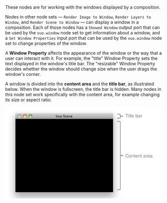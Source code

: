 These nodes are for working with the windows displayed by a composition. 

Nodes in other node sets — `Render Image to Window`, `Render Layers to Window`, and `Render Scene to Window` — can display a window in a composition. Each of those nodes has a `Showed Window` output port that can be used by the `vuo.window` node set to get information about a window, and a `Set Window Properties` input port that can be used by the `vuo.window` node set to change properties of the window. 

A **Window Property** affects the appearance of the window or the way that a user can interact with it. For example, the "title" Window Property sets the text displayed in the window's title bar. The "resizable" Window Property decides whether the window should change size when the user drags the window's corner. 

A window is divided into the **content area** and the **title bar**, as illustrated below. When the window is fullscreen, the title bar is hidden. Many nodes in this node set work specifically with the content area, for example changing its size or aspect ratio. 

![Parts of a window](labeled-window.png)
